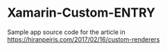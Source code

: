 # Xamarin-Custom-ENTRY

Sample app source code for the article in https://hiranpeiris.com/2017/02/16/custom-renderers
